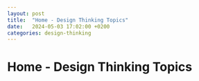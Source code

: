 ```yaml
---
layout: post
title:  "Home - Design Thinking Topics"
date:   2024-05-03 17:02:00 +0200
categories: design-thinking
---
```


# Home - Design Thinking Topics
